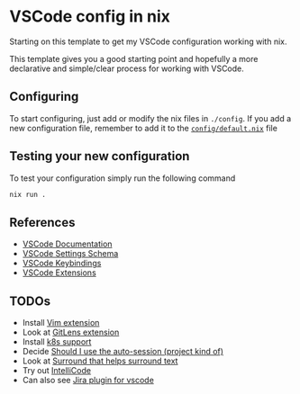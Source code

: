 # VSCode config in nix

Starting on this template to get my VSCode configuration working with nix.

This template gives you a good starting point and hopefully a more declarative
and simple/clear process for working with VSCode.

## Configuring

To start configuring, just add or modify the nix files in `./config`.
If you add a new configuration file, remember to add it to the
[`config/default.nix`](./config/default.nix) file

## Testing your new configuration

To test your configuration simply run the following command

```bash
nix run .
```

## References

* [VSCode Documentation](https://code.visualstudio.com/docs)
* [VSCode Settings Schema](https://code.visualstudio.com/docs/getstarted/settings)
* [VSCode Keybindings](https://code.visualstudio.com/docs/getstarted/keybindings)
* [VSCode Extensions](https://code.visualstudio.com/docs/editor/extension-marketplace)

## TODOs

* Install [Vim extension](https://marketplace.visualstudio.com/items?itemName=vscodevim.vim)
* Look at [GitLens extension](https://marketplace.visualstudio.com/items?itemName=eamodio.gitlens)
* Install [k8s support](https://marketplace.visualstudio.com/items?itemName=ms-kubernetes-tools.vscode-kubernetes-tools)
* Decide [Should I use the auto-session (project kind of)](https://marketplace.visualstudio.com/items?itemName=ruakr.vscode-auto-session)
* Look at [Surround that helps surround text](https://marketplace.visualstudio.com/items?itemName=formulahendry.auto-rename-tag)
* Try out [IntelliCode](https://marketplace.visualstudio.com/items?itemName=VisualStudioExptTeam.vscodeintellicode)
* Can also see [Jira plugin for vscode](https://marketplace.visualstudio.com/items?itemName=Atlassian.atlascode)
